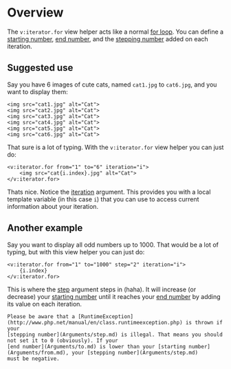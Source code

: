 # Overview

The ``v:iterator.for`` view helper acts like a normal [for loop](http://www.php.net/manual/en/control-structures.for.php).
You can define a [starting number](Arguments/from.md), [end number](Arguments/to.md),
and the [stepping number](Arguments/step.md) added on each iteration.

## Suggested use

Say you have 6 images of cute cats, named ``cat1.jpg`` to ``cat6.jpg``, and you want to display them:

    <img src="cat1.jpg" alt="Cat">
    <img src="cat2.jpg" alt="Cat">
    <img src="cat3.jpg" alt="Cat">
    <img src="cat4.jpg" alt="Cat">
    <img src="cat5.jpg" alt="Cat">
    <img src="cat6.jpg" alt="Cat">

That sure is a lot of typing. With the ``v:iterator.for`` view helper you can just do:

    <v:iterator.for from="1" to="6" iteration="i">
        <img src="cat{i.index}.jpg" alt="Cat">
    </v:iterator.for>

Thats nice. Notice the [iteration](Arguments/iteration.md) argument.
This provides you with a local template variable (in this case ``i``) that you can use
to access current information about your iteration.

## Another example

Say you want to display all odd numbers up to 1000. That would be a lot of typing, but with this view helper you can just do:

    <v:iterator.for from="1" to="1000" step="2" iteration="i">
        {i.index}
    </v:iterator.for>

This is where the [step](Arguments/step.md) argument steps in (haha). It will increase (or decrease) your
[starting number](Arguments/from.md) until it reaches your [end number](Arguments/to.md) by adding its value on each iteration.

```warning
Please be aware that a [RuntimeException](http://www.php.net/manual/en/class.runtimeexception.php) is thrown if your
[stepping number](Arguments/step.md) is illegal. That means you should not set it to 0 (obviously). If your
[end number](Arguments/to.md) is lower than your [starting number](Arguments/from.md), your [stepping number](Arguments/step.md)
must be negative.
```

